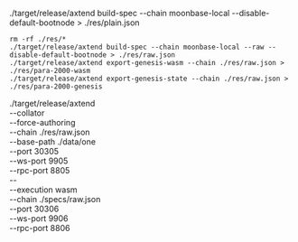 ./target/release/axtend build-spec --chain moonbase-local --disable-default-bootnode > ./res/plain.json

```
rm -rf ./res/*
./target/release/axtend build-spec --chain moonbase-local --raw --disable-default-bootnode > ./res/raw.json
./target/release/axtend export-genesis-wasm --chain ./res/raw.json > ./res/para-2000-wasm
./target/release/axtend export-genesis-state --chain ./res/raw.json > ./res/para-2000-genesis
```

./target/release/axtend \
--collator \
--force-authoring \
--chain ./res/raw.json \
--base-path ./data/one \
--port 30305 \
--ws-port 9905 \
--rpc-port 8805 \
-- \
--execution wasm \
--chain ./specs/raw.json \
--port 30306 \
--ws-port 9906 \
--rpc-port 8806
